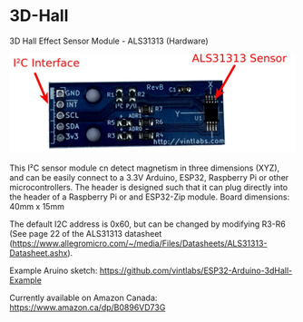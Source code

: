 # 3D-Hall
3D Hall Effect Sensor Module - ALS31313 (Hardware)

![3D Hall Sensor Module Image](https://github.com/vintlabs/3D-Hall/raw/master/3dHallModule.jpeg)

This I²C sensor module cn detect magnetism in three dimensions (XYZ), and can be easily connect to a 3.3V Arduino, ESP32, Raspberry Pi or other microcontrollers. The header is designed such that it can plug directly into the header of a Raspberry Pi or and ESP32-Zip module. Board dimensions: 40mm x 15mm

The default I2C address is 0x60, but can be changed by modifying R3-R6 (See page 22 of the ALS31313 datasheet (https://www.allegromicro.com/~/media/Files/Datasheets/ALS31313-Datasheet.ashx).

Example Aruino sketch: https://github.com/vintlabs/ESP32-Arduino-3dHall-Example

Currently available on Amazon Canada: https://www.amazon.ca/dp/B0896VD73G
